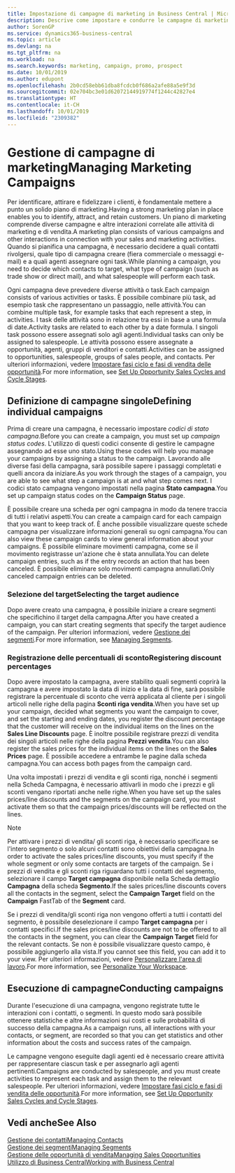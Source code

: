 ```yaml
---
title: Impostazione di campagne di marketing in Business Central | Microsoft Docs
description: Descrive come impostare e condurre le campagne di marketing in Business Central per identificare e coinvolgere prospect e fidelizzare i clienti.
author: SorenGP
ms.service: dynamics365-business-central
ms.topic: article
ms.devlang: na
ms.tgt_pltfrm: na
ms.workload: na
ms.search.keywords: marketing, campaign, promo, prospect
ms.date: 10/01/2019
ms.author: edupont
ms.openlocfilehash: 2b0cd58ebb61dba8fcdcb0f686a2afe88a5e9f3d
ms.sourcegitcommit: 02e704bc3e01d62072144919774f1244c42827e4
ms.translationtype: HT
ms.contentlocale: it-CH
ms.lasthandoff: 10/01/2019
ms.locfileid: "2309382"
---
```

# <a name="managing-marketing-campaigns"></a><span data-ttu-id="06033-103">Gestione di campagne di marketing</span><span class="sxs-lookup"><span data-stu-id="06033-103">Managing Marketing Campaigns</span></span>
<span data-ttu-id="06033-104">Per identificare, attirare e fidelizzare i clienti, è fondamentale mettere a punto un solido piano di marketing.</span><span class="sxs-lookup"><span data-stu-id="06033-104">Having a strong marketing plan in place enables you to identify, attract, and retain customers.</span></span> <span data-ttu-id="06033-105">Un piano di marketing comprende diverse campagne e altre interazioni correlate alle attività di marketing e di vendita.</span><span class="sxs-lookup"><span data-stu-id="06033-105">A marketing plan consists of various campaigns and other interactions in connection with your sales and marketing activities.</span></span> <span data-ttu-id="06033-106">Quando si pianifica una campagna, è necessario decidere a quali contatti rivolgersi, quale tipo di campagna creare (fiera commerciale o messaggi e-mail) e a quali agenti assegnare ogni task.</span><span class="sxs-lookup"><span data-stu-id="06033-106">While planning a campaign, you need to decide which contacts to target, what type of campaign (such as trade show or direct mail), and what salespeople will perform each task.</span></span>

<span data-ttu-id="06033-107">Ogni campagna deve prevedere diverse attività o task.</span><span class="sxs-lookup"><span data-stu-id="06033-107">Each campaign consists of various activities or tasks.</span></span> <span data-ttu-id="06033-108">È possibile combinare più task, ad esempio task che rappresentano un passaggio, nelle attività.</span><span class="sxs-lookup"><span data-stu-id="06033-108">You can combine multiple task, for example tasks that each represent a step, in activities.</span></span> <span data-ttu-id="06033-109">I task delle attività sono in relazione tra essi in base a una formula di date.</span><span class="sxs-lookup"><span data-stu-id="06033-109">Activity tasks are related to each other by a date formula.</span></span> <span data-ttu-id="06033-110">I singoli task possono essere assegnati solo agli agenti.</span><span class="sxs-lookup"><span data-stu-id="06033-110">Individual tasks can only be assigned to salespeople.</span></span> <span data-ttu-id="06033-111">Le attività possono essere assegnate a opportunità, agenti, gruppi di venditori e contatti.</span><span class="sxs-lookup"><span data-stu-id="06033-111">Activities can be assigned to opportunities, salespeople, groups of sales people, and contacts.</span></span> <span data-ttu-id="06033-112">Per ulteriori informazioni, vedere [Impostare fasi ciclo e fasi di vendita delle opportunità](marketing-how-setup-opportunity-sales-cycles-stages.md).</span><span class="sxs-lookup"><span data-stu-id="06033-112">For more information, see [Set Up Opportunity Sales Cycles and Cycle Stages](marketing-how-setup-opportunity-sales-cycles-stages.md).</span></span>

## <a name="defining-individual-campaigns"></a><span data-ttu-id="06033-113">Definizione di campagne singole</span><span class="sxs-lookup"><span data-stu-id="06033-113">Defining individual campaigns</span></span>
<span data-ttu-id="06033-114">Prima di creare una campagna, è necessario impostare *codici di stato campagna*.</span><span class="sxs-lookup"><span data-stu-id="06033-114">Before you can create a campaign, you must set up *campaign status codes*.</span></span> <span data-ttu-id="06033-115">L'utilizzo di questi codici consente di gestire le campagne assegnando ad esse uno stato.</span><span class="sxs-lookup"><span data-stu-id="06033-115">Using these codes will help you manage your campaigns by assigning a status to the campaign.</span></span> <span data-ttu-id="06033-116">Lavorando alle diverse fasi della campagna, sarà possibile sapere i passaggi completati e quelli ancora da iniziare.</span><span class="sxs-lookup"><span data-stu-id="06033-116">As you work through the stages of a campaign, you are able to see what step a campaign is at and what step comes next.</span></span> <span data-ttu-id="06033-117">I codici stato campagna vengono impostati nella pagina **Stato campagna**.</span><span class="sxs-lookup"><span data-stu-id="06033-117">You set up campaign status codes on the **Campaign Status** page.</span></span>

<span data-ttu-id="06033-118">È possibile creare una scheda per ogni campagna in modo da tenere traccia di tutti i relativi aspetti.</span><span class="sxs-lookup"><span data-stu-id="06033-118">You can create a campaign card for each campaign that you want to keep track of.</span></span> <span data-ttu-id="06033-119">È anche possibile visualizzare queste schede campagna per visualizzare informazioni generali su ogni campagna.</span><span class="sxs-lookup"><span data-stu-id="06033-119">You can also view these campaign cards to view general information about your campaigns.</span></span>
<span data-ttu-id="06033-120">È possibile eliminare movimenti campagna, come se il movimento registrasse un'azione che è stata annullata.</span><span class="sxs-lookup"><span data-stu-id="06033-120">You can delete campaign entries, such as if the entry records an action that has been canceled.</span></span> <span data-ttu-id="06033-121">È possibile eliminare solo movimenti campagna annullati.</span><span class="sxs-lookup"><span data-stu-id="06033-121">Only canceled campaign entries can be deleted.</span></span>

### <a name="selecting-the-target-audience"></a><span data-ttu-id="06033-122">Selezione del target</span><span class="sxs-lookup"><span data-stu-id="06033-122">Selecting the target audience</span></span>
<span data-ttu-id="06033-123">Dopo avere creato una campagna, è possibile iniziare a creare segmenti che specifichino il target della campagna.</span><span class="sxs-lookup"><span data-stu-id="06033-123">After you have created a campaign, you can start creating segments that specify the target audience of the campaign.</span></span> <span data-ttu-id="06033-124">Per ulteriori informazioni, vedere [Gestione dei segmenti](marketing-segments.md).</span><span class="sxs-lookup"><span data-stu-id="06033-124">For more information, see [Managing Segments](marketing-segments.md).</span></span>

### <a name="registering-discount-percentages"></a><span data-ttu-id="06033-125">Registrazione delle percentuali di sconto</span><span class="sxs-lookup"><span data-stu-id="06033-125">Registering discount percentages</span></span>
<span data-ttu-id="06033-126">Dopo avere impostato la campagna, avere stabilito quali segmenti coprirà la campagna e avere impostato la data di inizio e la data di fine, sarà possibile registrare la percentuale di sconto che verrà applicata al cliente per i singoli articoli nelle righe della pagina **Sconti riga vendita**.</span><span class="sxs-lookup"><span data-stu-id="06033-126">When you have set up your campaign, decided what segments you want the campaign to cover, and set the starting and ending dates, you register the discount percentage that the customer will receive on the individual items on the lines on the **Sales Line Discounts** page.</span></span> <span data-ttu-id="06033-127">È inoltre possibile registrare prezzi di vendita dei singoli articoli nelle righe della pagina **Prezzi vendita**.</span><span class="sxs-lookup"><span data-stu-id="06033-127">You can also register the sales prices for the individual items on the lines on the **Sales Prices** page.</span></span> <span data-ttu-id="06033-128">È possibile accedere a entrambe le pagine dalla scheda campagna.</span><span class="sxs-lookup"><span data-stu-id="06033-128">You can access both pages from the campaign card.</span></span>

 <span data-ttu-id="06033-129">Una volta impostati i prezzi di vendita e gli sconti riga, nonché i segmenti nella Scheda Campagna, è necessario attivarli in modo che i prezzi e gli sconti vengano riportati anche nelle righe.</span><span class="sxs-lookup"><span data-stu-id="06033-129">When you have set up the sales prices/line discounts and the segments on the campaign card, you must activate them so that the campaign prices/discounts will be reflected on the lines.</span></span>

> [!NOTE]  
>   <span data-ttu-id="06033-130">Per attivare i prezzi di vendita/ gli sconti riga, è necessario specificare se l'intero segmento o solo alcuni contatti sono obiettivi della campagna.</span><span class="sxs-lookup"><span data-stu-id="06033-130">In order to activate the sales prices/line discounts, you must specify if the whole segment or only some contacts are targets of the campaign.</span></span> <span data-ttu-id="06033-131">Se i prezzi di vendita e gli sconti riga riguardano tutti i contatti del segmento, selezionare il campo **Target campagna** disponibile nella Scheda dettaglio **Campagna** della scheda **Segmento**.</span><span class="sxs-lookup"><span data-stu-id="06033-131">If the sales prices/line discounts covers all the contacts in the segment, select the **Campaign Target** field on the **Campaign** FastTab of the **Segment** card.</span></span>

<span data-ttu-id="06033-132">Se i prezzi di vendita/gli sconti riga non vengono offerti a tutti i contatti del segmento, è possibile deselezionare il campo **Target campagna** per i contatti specifici.</span><span class="sxs-lookup"><span data-stu-id="06033-132">If the sales prices/line discounts are not to be offered to all the contacts in the segment, you can clear the **Campaign Target** field for the relevant contacts.</span></span> <span data-ttu-id="06033-133">Se non è possibile visualizzare questo campo, è possibile aggiungerlo alla vista.</span><span class="sxs-lookup"><span data-stu-id="06033-133">If you cannot see this field, you can add it to your view.</span></span> <span data-ttu-id="06033-134">Per ulteriori informazioni, vedere [Personalizzare l'area di lavoro](ui-personalization-user.md).</span><span class="sxs-lookup"><span data-stu-id="06033-134">For more information, see [Personalize Your Workspace](ui-personalization-user.md).</span></span>

## <a name="conducting-campaigns"></a><span data-ttu-id="06033-135">Esecuzione di campagne</span><span class="sxs-lookup"><span data-stu-id="06033-135">Conducting campaigns</span></span>
<span data-ttu-id="06033-136">Durante l'esecuzione di una campagna, vengono registrate tutte le interazioni con i contatti, o segmenti. In questo modo sarà possibile ottenere statistiche e altre informazioni sui costi e sulle probabilità di successo della campagna.</span><span class="sxs-lookup"><span data-stu-id="06033-136">As a campaign runs, all interactions with your contacts, or segment, are recorded so that you can get statistics and other information about the costs and success rates of the campaign.</span></span>

<span data-ttu-id="06033-137">Le campagne vengono eseguite dagli agenti ed è necessario creare attività per rappresentare ciascun task e per assegnarlo agli agenti pertinenti.</span><span class="sxs-lookup"><span data-stu-id="06033-137">Campaigns are conducted by salespeople, and you must create activities to represent each task and assign them to the relevant salespeople.</span></span> <span data-ttu-id="06033-138">Per ulteriori informazioni, vedere [Impostare fasi ciclo e fasi di vendita delle opportunità](marketing-how-setup-opportunity-sales-cycles-stages.md).</span><span class="sxs-lookup"><span data-stu-id="06033-138">For more information, see [Set Up Opportunity Sales Cycles and Cycle Stages](marketing-how-setup-opportunity-sales-cycles-stages.md).</span></span>

## <a name="see-also"></a><span data-ttu-id="06033-139">Vedi anche</span><span class="sxs-lookup"><span data-stu-id="06033-139">See Also</span></span>
[<span data-ttu-id="06033-140">Gestione dei contatti</span><span class="sxs-lookup"><span data-stu-id="06033-140">Managing Contacts</span></span>](marketing-contacts.md)  
[<span data-ttu-id="06033-141">Gestione dei segmenti</span><span class="sxs-lookup"><span data-stu-id="06033-141">Managing Segments</span></span>](marketing-segments.md)  
[<span data-ttu-id="06033-142">Gestione delle opportunità di vendita</span><span class="sxs-lookup"><span data-stu-id="06033-142">Managing Sales Opportunities</span></span>](marketing-manage-sales-opportunities.md)  
[<span data-ttu-id="06033-143">Utilizzo di Business Central</span><span class="sxs-lookup"><span data-stu-id="06033-143">Working with Business Central</span></span>](ui-work-product.md)  
